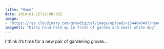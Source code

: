 ```yaml
---
title: "Hand"
date: 2018-01-15T22:00:33Z
image: 
- "https://res.cloudinary.com/growdigital/image/upload/v1544048407/hand-38754591465.jpg"
imageAlt: "Dirty hand held up in front of garden and small white dog"
---
```


I think it’s time for a new pair of gardening gloves…
